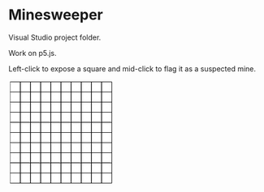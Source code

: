 # Minesweeper

Visual Studio project folder.

Work on p5.js.

Left-click to expose a square and mid-click to flag it as a suspected mine.

![image](https://github.com/Shuo-Niu/Minesweeper/blob/master/demo.gif)
